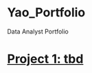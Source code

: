 # Yao_Portfolio
Data Analyst Portfolio

# [Project 1: tbd](https://github.com/YaoXiangData/Yao_Portfolio/blob/main/Project1:%20tbd)
